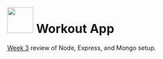 # <img src="https://cloud.githubusercontent.com/assets/7833470/10899314/63829980-8188-11e5-8cdd-4ded5bcb6e36.png" height="60"> Workout App

<a href="https://github.com/sf-wdi-24/modules/tree/develop/week-03-restful-server-express" target="_blank">Week 3</a> review of Node, Express, and Mongo setup.